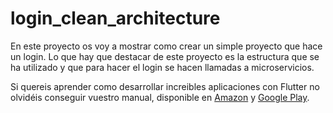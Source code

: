 # login_clean_architecture

En este proyecto os voy a mostrar como crear un simple proyecto que hace un login.
Lo que hay que destacar de este proyecto es la estructura que se ha utilizado y que para hacer el login se hacen llamadas a microservicios.

Si quereis aprender como desarrollar increibles aplicaciones con Flutter no olvidéis conseguir vuestro manual, disponible en [Amazon](https://relinks.me/B084WYSZY2) y [Google Play](https://cutt.ly/btkzLSK).
